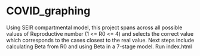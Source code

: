 # COVID_graphing
Using SEIR compartmental model, this project spans across all possible values of Reproductive number (1 <= R0 <= 4) and selects the correct value which corresponds to the cases closest to the real value. Next steps include calculating Beta from R0 and using Beta in a 7-stage model. 
Run index.html
